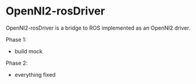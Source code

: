OpenNI2-rosDriver
=================

OpenNI2-rosDriver is a bridge to ROS implemented as an OpenNI2 driver.


Phase 1:
- build mock

Phase 2:
- everything fixed
